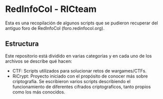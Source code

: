 # RedInfoCol - RICteam

Esta es una recopilación de algunos scripts que se pudieron recuperar del antiguo foro de RedInfoCol (foro.redinfocol.org).

## Estructura

Este repositorio está dividido en varias categorías y en cada uno de los archivos se describe qué hacen:

* CTF: Scripts utilizados para solucionar retos de wargames/CTFs.
* RiCrypt: Proyecto iniciado con el propósito de conocer más sobre criptografía. Se escribieron varios scripts describiendo el funcionamiento
de diferentes cifrados criptograficos, tanto propios como los más conocidos.